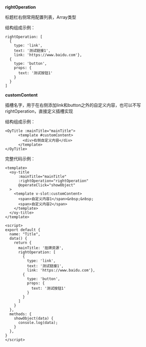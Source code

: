 **rightOperation**

标题栏右侧常用配置列表，Array<Object>类型

结构组成示例：

```vue
rightOperation: [
  {
    type: 'link', 
    text: '测试链接1', 
    link: 'https://www.baidu.com'},
  {
    type: 'button',
    props: {
      text: '测试按钮1'
    }
  }
]
```



**customContent**

插槽名字，用于在右侧添加link和button之外的自定义内容，也可以不写rightOperation，直接定义插槽实现

结构组成示例：

```vue
<OyTitle :mainTitle="mainTitle">
      <template #customContent>
        <div>右侧自定义内容</div>
      </template>
</OyTitle>
```



完整代码示例：

```vue
<template>
  <oy-title
      :mainTitle="mainTitle"
      :rightOperation="rightOperation"
      @operateClick="showObject"
  >
    <template v-slot:customContent>
      <span>自定义内容1</span>&nbsp;&nbsp;
      <span>自定义内容2</span>
    </template>
  </oy-title>
</template>

<script>
export default {
  name: "Title",
  data() {
    return {
      mainTitle: '挂牌资源',
      rightOperation: [
        {
          type: 'link',
          text: '测试链接1',
          link: 'https://www.baidu.com'},
        {
          type: 'button',
          props: {
            text: '测试按钮1'
          }
        }
      ]
    }
  },
  methods: {
    showObject(data) {
      console.log(data);
    }
  },
}
</script>
```
